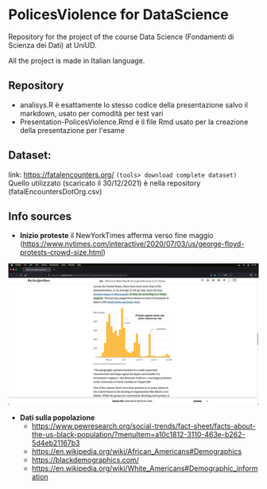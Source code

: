 # PolicesViolence for DataScience
Repository for the project of the course Data Science (Fondamenti di Scienza dei Dati) at UniUD.

All the project is made in Italian language.

## Repository
* analisys.R è esattamente lo stesso codice della presentazione salvo il markdown, usato per comodità per test vari
* Presentation-PolicesViolence.Rmd è il file Rmd usato per la creazione della presentazione per l'esame

## Dataset: 
 link: https://fatalencounters.org/
 `(tools> download complete dataset)`
 Quello utilizzato (scaricato il 30/12/2021) è nella repository (fatalEncountersDotOrg.csv)

## Info sources

* **Inizio proteste** il NewYorkTimes afferma verso fine maggio (https://www.nytimes.com/interactive/2020/07/03/us/george-floyd-protests-crowd-size.html)

![inizioProtesteNYTimes](./nyTimes_startProtest2020.png)

* **Dati sulla popolazione**
	- https://www.pewresearch.org/social-trends/fact-sheet/facts-about-the-us-black-population/?menuItem=a10c1812-3110-463e-b262-5d4eb21167b3
	- https://en.wikipedia.org/wiki/African_Americans#Demographics
	- https://blackdemographics.com/
	- https://en.wikipedia.org/wiki/White_Americans#Demographic_information

